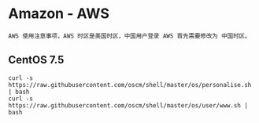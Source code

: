 # Amazon - AWS

	AWS 使用注意事项，AWS 时区是美国时区，中国用户登录 AWS 首先需要修改为 中国时区。
	
## CentOS 7.5

	curl -s https://raw.githubusercontent.com/oscm/shell/master/os/personalise.sh | bash
	curl -s https://raw.githubusercontent.com/oscm/shell/master/os/user/www.sh | bash